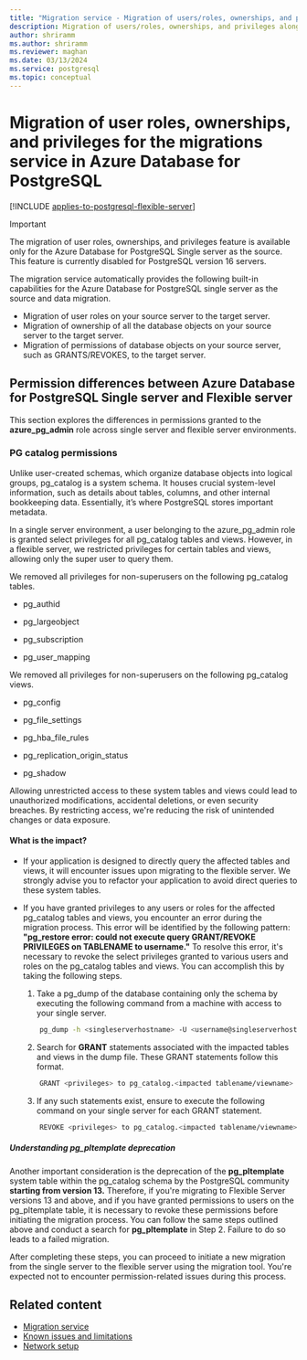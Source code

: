 ```yaml
---
title: "Migration service - Migration of users/roles, ownerships, and privileges"
description: Migration of users/roles, ownerships, and privileges along with schema and data
author: shriramm
ms.author: shriramm
ms.reviewer: maghan
ms.date: 03/13/2024
ms.service: postgresql
ms.topic: conceptual
---
```


# Migration of user roles, ownerships, and privileges for the migrations service in Azure Database for PostgreSQL

[!INCLUDE [applies-to-postgresql-flexible-server](../../includes/applies-to-postgresql-flexible-server.md)]

> [!IMPORTANT]  
> The migration of user roles, ownerships, and privileges feature is available only for the Azure Database for PostgreSQL Single server as the source. This feature is currently disabled for PostgreSQL version 16 servers.

The migration service automatically provides the following built-in capabilities for the Azure Database for PostgreSQL single server as the source and data migration.

- Migration of user roles on your source server to the target server.
- Migration of ownership of all the database objects on your source server to the target server.
- Migration of permissions of database objects on your source server, such as GRANTS/REVOKES, to the target server.

## Permission differences between Azure Database for PostgreSQL Single server and Flexible server
This section explores the differences in permissions granted to the **azure_pg_admin** role across single server and flexible server environments.

### PG catalog permissions
Unlike user-created schemas, which organize database objects into logical groups, pg_catalog is a system schema. It houses crucial system-level information, such as details about tables, columns, and other internal bookkeeping data. Essentially, it’s where PostgreSQL stores important metadata.

In a single server environment, a user belonging to the azure_pg_admin role is granted select privileges for all pg_catalog tables and views. However, in a flexible server, we restricted privileges for certain tables and views, allowing only the super user to query them. 

We removed all privileges for non-superusers on the following pg_catalog tables. 
- pg_authid 

- pg_largeobject 

- pg_subscription 

- pg_user_mapping 

We removed all privileges for non-superusers on the following pg_catalog views.
- pg_config 

- pg_file_settings 

- pg_hba_file_rules 

- pg_replication_origin_status 

- pg_shadow 

Allowing unrestricted access to these system tables and views could lead to unauthorized modifications, accidental deletions, or even security breaches. By restricting access, we're reducing the risk of unintended changes or data exposure. 

#### What is the impact?
- If your application is designed to directly query the affected tables and views, it will encounter issues upon migrating to the flexible server. We strongly advise you to refactor your application to avoid direct queries to these system tables. 

- If you have granted privileges to any users or roles for the affected pg_catalog tables and views, you encounter an error during the migration process. This error will be identified by the following pattern: **"pg_restore error: could not execute query GRANT/REVOKE PRIVILEGES on TABLENAME to username."**
To resolve this error, it's necessary to revoke the select privileges granted to various users and roles on the pg_catalog tables and views. You can accomplish this by taking the following steps.
   1. Take a pg_dump of the database containing only the schema by executing the following command from a machine with access to your single server.
    ```bash
        pg_dump -h <singleserverhostname> -U <username@singleserverhostname> -d <databasename> -s > dump_output.sql  
    ```
   2.  Search for **GRANT** statements associated with the impacted tables and views in the dump file. These GRANT statements follow this format.
    ```bash
        GRANT <privileges> to pg_catalog.<impacted tablename/viewname> to <username>; 
    ```
   3. If any such statements exist, ensure to execute the following command on your single server for each GRANT statement. 
    ```bash
        REVOKE <privileges> to pg_catalog.<impacted tablename/viewname> from <username>; 
    ```    

##### Understanding pg_pltemplate deprecation
Another important consideration is the deprecation of the **pg_pltemplate** system table within the pg_catalog schema by the PostgreSQL community **starting from version 13.** Therefore, if you're migrating to Flexible Server versions 13 and above, and if you have granted permissions to users on the pg_pltemplate table, it is necessary to revoke these permissions before initiating the migration process. You can follow the same steps outlined above and conduct a search for **pg_pltemplate** in Step 2. Failure to do so leads to a failed migration.

After completing these steps, you can proceed to initiate a new migration from the single server to the flexible server using the migration tool. You're expected not to encounter permission-related issues during this process.

## Related content
- [Migration service](concepts-migration-service-postgresql.md)
- [Known issues and limitations](concepts-known-issues-migration-service.md)
- [Network setup](how-to-network-setup-migration-service.md)
